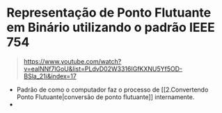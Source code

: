 # Representação de Ponto Flutuante em Binário utilizando o padrão IEEE 754

> https://www.youtube.com/watch?v=ealNNf7lGoU&list=PLdvD02W3316IGfKXNU5Yf5OD-BSla_21i&index=17

- Padrão de como o computador faz o processo de [[2.Convertendo Ponto Flutuante|conversão de ponto flutuante]] internamente.
- 